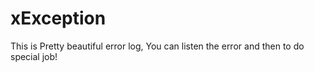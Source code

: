 # xException
This is Pretty beautiful error log, You can listen the error and then to do special job!
